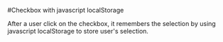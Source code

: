 #Checkbox with javascript localStorage

After a user click on the checkbox, it remembers the selection by using javascript localStorage to store user's selection. 


